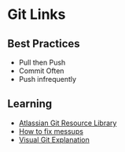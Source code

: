 # Git Links #

## Best Practices ##

- Pull then Push
- Commit Often
- Push infrequently
  
## Learning ##

- [Atlassian Git Resource Library](https://www.atlassian.com/git/tutorials)
- [How to fix messups](https://ohshitgit.com)
- [Visual Git Explanation](https://learngitbranching.js.org)